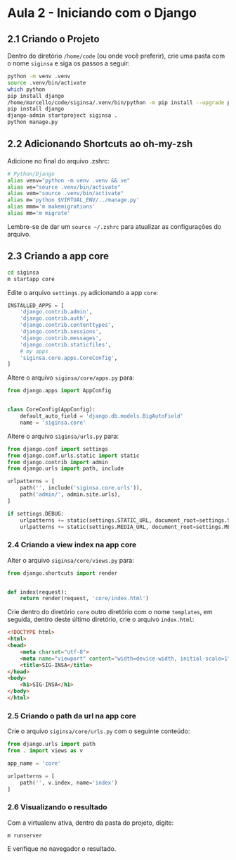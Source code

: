 # Aula 2 - Iniciando com o Django

## 2.1 Criando o Projeto

Dentro do diretório `/home/code` (ou onde você preferir), crie uma pasta com o nome `siginsa` e siga os passos a seguir:

```bash
python -m venv .venv
source .venv/bin/activate
which python
pip install django
/home/marcello/code/siginsa/.venv/bin/python -m pip install --upgrade pip
pip install django
django-admin startproject siginsa .
python manage.py
```
## 2.2 Adicionando Shortcuts ao oh-my-zsh

Adicione no final do arquivo .zshrc:

```bash
# Python/Django
alias venv="python -m venv .venv && ve"
alias ve="source .venv/bin/activate"
alias vem="source .venv/bin/activate"
alias m='python $VIRTUAL_ENV/../manage.py'
alias mmm='m makemigrations'
alias mm='m migrate'
```

Lembre-se de dar um `source ~/.zshrc` para atualizar as configurações do arquivo.

## 2.3 Criando a app core

```bash
cd siginsa
m startapp core
```

Edite o arquivo `settings.py` adicionando a app `core`:

```python
INSTALLED_APPS = [
    'django.contrib.admin',
    'django.contrib.auth',
    'django.contrib.contenttypes',
    'django.contrib.sessions',
    'django.contrib.messages',
    'django.contrib.staticfiles',
    # my apps
    'siginsa.core.apps.CoreConfig',
]
```

Altere o arquivo `siginsa/core/apps.py` para:

```python
from django.apps import AppConfig


class CoreConfig(AppConfig):
    default_auto_field = 'django.db.models.BigAutoField'
    name = 'siginsa.core'
```

Altere o arquivo `siginsa/urls.py` para:

```python
from django.conf import settings
from django.conf.urls.static import static
from django.contrib import admin
from django.urls import path, include

urlpatterns = [
    path('', include('siginsa.core.urls')),
    path('admin/', admin.site.urls),
]

if settings.DEBUG:
    urlpatterns += static(settings.STATIC_URL, document_root=settings.STATIC_ROOT)
    urlpatterns += static(settings.MEDIA_URL, document_root=settings.MEDIA_ROOT)
```

### 2.4 Criando a view index na app core

Alter o arquivo `siginsa/core/views.py` para:

```python
from django.shortcuts import render


def index(request):
	return render(request, 'core/index.html')
```

Crie dentro do diretório `core` outro diretório com o nome `templates`, em seguida, dentro deste último diretório, crie o arquivo `index.html`:

```html
<!DOCTYPE html>
<html>
<head>
	<meta charset="utf-8">
	<meta name="viewport" content="width=device-width, initial-scale=1">
	<title>SIG-INSA</title>
</head>
<body>
	<h1>SIG-INSA</h1>
</body>
</html>
```

### 2.5 Criando o path da url na app core

Crie o arquivo `siginsa/core/urls.py` com o seguinte conteúdo:

```python
from django.urls import path
from . import views as v

app_name = 'core'

urlpatterns = [
	path('', v.index, name='index')
]
```

### 2.6 Visualizando o resultado

Com a virtualenv ativa, dentro da pasta do projeto, digite: 

```
m runserver
```

E verifique no navegador o resultado.



